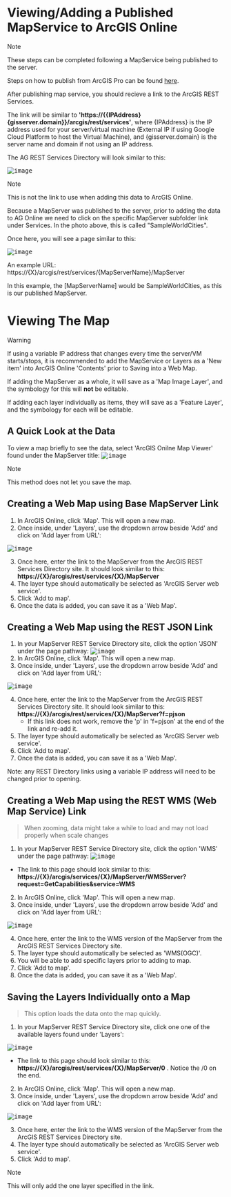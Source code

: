 # Viewing/Adding a Published MapService to ArcGIS Online
> [!NOTE]
> These steps can be completed following a MapService being published to the server.
>
> Steps on how to publish from ArcGIS Pro can be found [here](https://www.youtube.com/watch?v=nIRlZN9ECwY&t=5s).

After publishing map service, you should recieve a link to the ArcGIS REST Services.

The link will be similar to **'https://{{IPAddress}{gisserver.domain}}/arcgis/rest/services'**, where {IPAddress} is the IP address 
used for your server/virtual machine (External IP if using Google Cloud Platform to host the Virtual Machine), 
and {gisserver.domain} is the server name and domain if not using an IP address.

The AG REST Services Directory will look similar to this:

<kbd>![image](https://github.com/jsteinma/TechnicalLogs/assets/146376062/1b6020fc-9282-4cad-a0a8-d84a3de430c0)</kbd>

> [!NOTE]
> This is not the link to use when adding this data to ArcGIS Online.

Because a MapServer was published to the server, prior to adding the data to AG Online we need to click on the 
specific MapServer subfolder link under Services. In the photo above, this is called "SampleWorldCities".

Once here, you will see a page similar to this: 

<kbd>![image](https://github.com/jsteinma/TechnicalLogs/assets/146376062/049280a6-22d6-4af1-b79c-0e08f2488c39)</kbd>

An example URL: https://{X}/arcgis/rest/services/{MapServerName}/MapServer

In this example, the [MapServerName] would be SampleWorldCities, as this is our published MapServer.

# Viewing The Map

> [!WARNING]
> If using a variable IP address that changes every time the server/VM starts/stops, it is recommended to
> add the MapService or Layers as a 'New item' into ArcGIS Online 'Contents' prior to Saving into a Web Map.
>
> If adding the MapServer as a whole, it will save as a 'Map Image Layer', and the symbology for this will **not** be editable.
>
> If adding each layer individually as items, they will save as a 'Feature Layer', and the symbology for each will be editable.

## A Quick Look at the Data

To view a map briefly to see the data, select 'ArcGIS Onilne Map Viewer' found under the MapServer title:
<kbd>![image](https://github.com/jsteinma/TechnicalLogs/assets/146376062/186891b5-01ad-472f-b52f-061e6f4a54b9)</kbd>
> [!NOTE]
> This method does not let you save the map.

## Creating a Web Map using Base MapServer Link

1. In ArcGIS Online, click 'Map'. This will open a new map.
2. Once inside, under 'Layers', use the dropdown arrow beside 'Add' and click on 'Add layer from URL':

<kbd>![image](https://github.com/jsteinma/TechnicalLogs/assets/146376062/17ba31cf-04b6-404d-9f10-e29759f6aac5)</kbd>

3. Once here, enter the link to the MapServer from the ArcGIS REST Services Directory site. It should look similar
   to this: **https://{X}/arcgis/rest/services/{X}/MapServer**
4. The layer type should automatically be selected as 'ArcGIS Server web service'.
5. Click 'Add to map'.
6. Once the data is added, you can save it as a 'Web Map'.

## Creating a Web Map using the REST JSON Link

1. In your MapServer REST Service Directory site, click the option 'JSON' under the page pathway:
<kbd>![image](https://github.com/jsteinma/TechnicalLogs/assets/146376062/5ab4e7be-2f35-4bc2-8dca-63a868e1d47b)</kbd>
2. In ArcGIS Online, click 'Map'. This will open a new map.
3. Once inside, under 'Layers', use the dropdown arrow beside 'Add' and click on 'Add layer from URL':

<kbd>![image](https://github.com/jsteinma/TechnicalLogs/assets/146376062/17ba31cf-04b6-404d-9f10-e29759f6aac5)</kbd>

4. Once here, enter the link to the MapServer from the ArcGIS REST Services Directory site. It should look similar
   to this: **https://{X}/arcgis/rest/services/{X}/MapServer?f=pjson**
   - If this link does not work, remove the 'p' in 'f=pjson' at the end of the link and re-add it.
5. The layer type should automatically be selected as 'ArcGIS Server web service'.
6. Click 'Add to map'.
7. Once the data is added, you can save it as a 'Web Map'.

Note: any REST Directory links using a variable IP address will need to be changed prior to opening.

## Creating a Web Map using the REST WMS (Web Map Service) Link
> When zooming, data might take a while to load and may not load properly when scale changes

1. In your MapServer REST Service Directory site, click the option 'WMS' under the page pathway:
<kbd>![image](https://github.com/jsteinma/TechnicalLogs/assets/146376062/d0b68cc2-0c60-4854-9208-3e04c468128e)</kbd>

  - The link to this page should look similar to this: **https://{X}/arcgis/services/{X}/MapServer/WMSServer?request=GetCapabilities&service=WMS**

2. In ArcGIS Online, click 'Map'. This will open a new map.
3. Once inside, under 'Layers', use the dropdown arrow beside 'Add' and click on 'Add layer from URL':

<kbd>![image](https://github.com/jsteinma/TechnicalLogs/assets/146376062/17ba31cf-04b6-404d-9f10-e29759f6aac5)</kbd>

4. Once here, enter the link to the WMS version of the MapServer from the ArcGIS REST Services Directory site. 
5. The layer type should automatically be selected as 'WMS(OGC)'.
6. You will be able to add specific layers prior to adding to map.
7. Click 'Add to map'.
8. Once the data is added, you can save it as a 'Web Map'.


## Saving the Layers Individually onto a Map
> This option loads the data onto the map quickly.

1. In your MapServer REST Service Directory site, click one one of the available layers found under 'Layers':

<kbd>![image](https://github.com/jsteinma/TechnicalLogs/assets/146376062/381f4f3b-f1bf-4858-84cc-8ec8286ab2ef)</kbd>

  - The link to this page should look similar to this: **https://{X}/arcgis/rest/services/{X}/MapServer/0** . Notice the /0 on the end.
2. In ArcGIS Online, click 'Map'. This will open a new map.
3. Once inside, under 'Layers', use the dropdown arrow beside 'Add' and click on 'Add layer from URL':

<kbd>![image](https://github.com/jsteinma/TechnicalLogs/assets/146376062/17ba31cf-04b6-404d-9f10-e29759f6aac5)</kbd>

3. Once here, enter the link to the WMS version of the MapServer from the ArcGIS REST Services Directory site. 
4. The layer type should automatically be selected as 'ArcGIS Server web service'.
5. Click 'Add to map'.

> [!NOTE]
> This will only add the one layer specified in the link.

